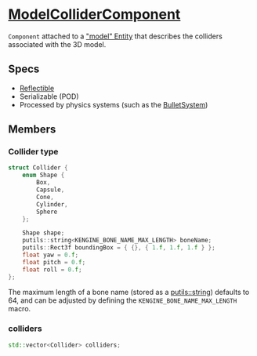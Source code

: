 # [ModelColliderComponent](ModelColliderComponent.hpp)

`Component` attached to a ["model" Entity](ModelComponent.md) that describes the colliders associated with the 3D model.

## Specs

* [Reflectible](https://github.com/phisko/putils/blob/master/reflection.md)
* Serializable (POD)
* Processed by physics systems (such as the [BulletSystem](../../systems/bullet/BulletSystem.md))

## Members

### Collider type

```cpp
struct Collider {
    enum Shape {
        Box,
        Capsule,
        Cone,
        Cylinder,
        Sphere
    };

    Shape shape;
    putils::string<KENGINE_BONE_NAME_MAX_LENGTH> boneName;
    putils::Rect3f boundingBox = { {}, { 1.f, 1.f, 1.f } };
    float yaw = 0.f;
    float pitch = 0.f;
    float roll = 0.f;
};
```

The maximum length of a bone name (stored as a [putils::string](https://github.com/phisko/putils/blob/master/string.hpp)) defaults to 64, and can be adjusted by defining the `KENGINE_BONE_NAME_MAX_LENGTH` macro.

### colliders

```cpp
std::vector<Collider> colliders;
```